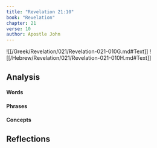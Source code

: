 ```yaml
---
title: "Revelation 21:10"
book: "Revelation"
chapter: 21
verse: 10
author: Apostle John
---
```

![[/Greek/Revelation/021/Revelation-021-010G.md#Text]]
![[/Hebrew/Revelation/021/Revelation-021-010H.md#Text]]

## Analysis

#### Words

#### Phrases

#### Concepts

## Reflections
